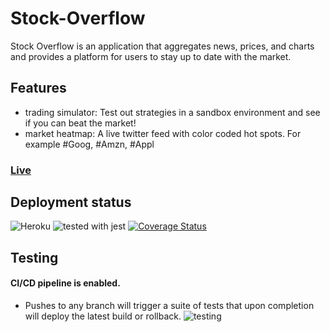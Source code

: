 # Stock-Overflow

Stock Overflow is an application that aggregates news, prices, and charts and provides a platform for users to stay up to date with the market.

## Features
 - trading simulator: Test out strategies in a sandbox environment and see if you can beat the market!
 - market heatmap: A live twitter feed with color coded hot spots. For example #Goog, #Amzn, #Appl

### [Live](https://stock-overflow-prod.herokuapp.com/)

## Deployment status
![Heroku](https://heroku-badge.herokuapp.com/?app=morning-temple-63814)
![tested with jest](https://img.shields.io/badge/tested_with-jest-99424f.svg)
[![Coverage Status](https://coveralls.io/repos/github/Jacwutang/Stock-Overflow/badge.svg?branch=master)](https://coveralls.io/github/Jacwutang/Stock-Overflow?branch=master)


## Testing

#### CI/CD pipeline is enabled. 
- Pushes to any branch will trigger a suite of tests that upon completion will deploy the latest build or rollback.
![testing](https://puu.sh/BYIDq/be0ff5b360.png)

